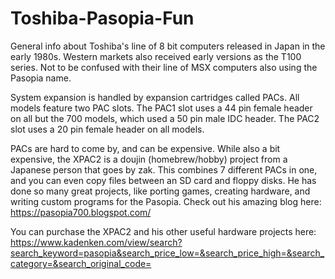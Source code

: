 # Toshiba-Pasopia-Fun
General info about Toshiba's line of 8 bit computers released in Japan in the early 1980s. Western markets also received early versions as the T100 series. Not to be confused with their line of MSX computers also using the Pasopia name.

System expansion is handled by expansion cartridges called PACs. All models feature two PAC slots. The PAC1 slot uses a 44 pin female header on all but the 700 models, which used a 50 pin male IDC header. The PAC2 slot uses a 20 pin female header on all models.

PACs are hard to come by, and can be expensive. While also a bit expensive, the XPAC2 is a doujin (homebrew/hobby) project from a Japanese person that goes by zak. This combines 7 different PACs in one, and you can even copy files between an SD card and floppy disks. He has done so many great projects, like porting games, creating hardware, and writing custom programs for the Pasopia. Check out his amazing blog here: https://pasopia700.blogspot.com/

You can purchase the XPAC2 and his other useful hardware projects here: https://www.kadenken.com/view/search?search_keyword=pasopia&search_price_low=&search_price_high=&search_category=&search_original_code=
